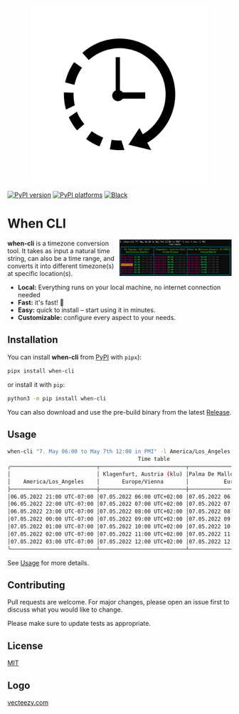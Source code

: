 
<p align="center">
  <img
    width="400"
    src="https://raw.githubusercontent.com/chassing/when-cli/master/media/logo.jpg"
    alt="When CLI"
  />
</p>

[![PyPI version][pypi-version]][pypi-link]
[![PyPI platforms][pypi-platforms]][pypi-link]
[![Black][black-badge]][black-link]



# When CLI

<img
  src="https://raw.githubusercontent.com/chassing/when-cli/master/media/example.png"
  alt="Example"
  width="50%"
  align="right"
/>

**when-cli** is a timezone conversion tool. It takes as input a natural time string, can also be a time range, and converts it into different timezone(s) at specific location(s).

- **Local:** Everything runs on your local machine, no internet connection needed
- **Fast:** it's fast! 🚀
- **Easy:** quick to install – start using it in minutes.
- **Customizable:** configure every aspect to your needs.


## Installation

You can install **when-cli** from [PyPI](https://pypi.org/project/when-cli/) with `pipx`):

```bash
pipx install when-cli
```

or install it with `pip`:
```bash
python3 -m pip install when-cli
```

You can also download and use the pre-build binary from the latest [Release](https://github.com/chassing/when-cli/releases).


## Usage

```bash
when-cli "7. May 06:00 to May 7th 12:00 in PMI" -l America/Los_Angeles -l klu -l PMI
                                         Time table
╭───────────────────────────┬───────────────────────────┬───────────────────────────────────╮
│                           │ Klagenfurt, Austria (klu) │Palma De Mallorca Airport, ES (PMI)│
│    America/Los_Angeles    │       Europe/Vienna       │           Europe/Madrid           │
├───────────────────────────┼───────────────────────────┼───────────────────────────────────┤
│06.05.2022 21:00 UTC-07:00 │07.05.2022 06:00 UTC+02:00 │07.05.2022 06:00 UTC+02:00         │
│06.05.2022 22:00 UTC-07:00 │07.05.2022 07:00 UTC+02:00 │07.05.2022 07:00 UTC+02:00         │
│06.05.2022 23:00 UTC-07:00 │07.05.2022 08:00 UTC+02:00 │07.05.2022 08:00 UTC+02:00         │
│07.05.2022 00:00 UTC-07:00 │07.05.2022 09:00 UTC+02:00 │07.05.2022 09:00 UTC+02:00         │
│07.05.2022 01:00 UTC-07:00 │07.05.2022 10:00 UTC+02:00 │07.05.2022 10:00 UTC+02:00         │
│07.05.2022 02:00 UTC-07:00 │07.05.2022 11:00 UTC+02:00 │07.05.2022 11:00 UTC+02:00         │
│07.05.2022 03:00 UTC-07:00 │07.05.2022 12:00 UTC+02:00 │07.05.2022 12:00 UTC+02:00         │
╰───────────────────────────┴───────────────────────────┴───────────────────────────────────╯
```

See [Usage](https://github.com/chassing/when-cli/blob/master/USAGE.md) for more details.


## Contributing
Pull requests are welcome. For major changes, please open an issue first to discuss what you would like to change.

Please make sure to update tests as appropriate.

## License
[MIT](https://choosealicense.com/licenses/mit/)

## Logo

[vecteezy.com](https://www.vecteezy.com/vector-art/633173-clock-icon-symbol-sign)



[black-badge]:              https://img.shields.io/badge/code%20style-black-000000.svg
[black-link]:               https://github.com/psf/black
[github-discussions-badge]: https://img.shields.io/static/v1?label=Discussions&message=Ask&color=blue&logo=github
[github-discussions-link]:  https://github.com/chassing/when-cli/discussions
[pypi-link]:                https://pypi.org/project/when-cli/
[pypi-platforms]:           https://img.shields.io/pypi/pyversions/when-cli
[pypi-version]:             https://badge.fury.io/py/when-cli.svg

